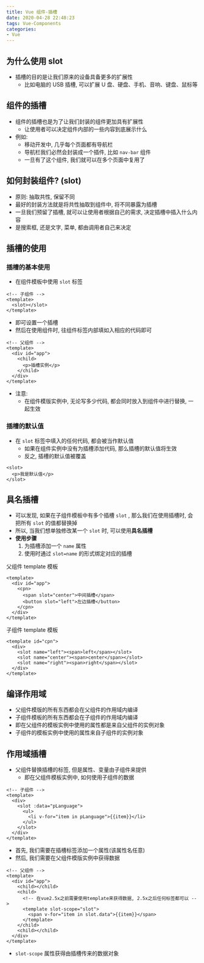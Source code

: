 ```yaml
---
title: Vue 组件-插槽
date: 2020-04-28 22:48:23
tags: Vue-Components
categories:
- Vue
---
```


## 为什么使用 slot

- 插槽的目的是让我们原来的设备具备更多的扩展性
  - 比如电脑的 USB 插槽, 可以扩展 U 盘、硬盘、手机、音响、键盘、鼠标等

## 组件的插槽

- 组件的插槽也是为了让我们封装的组件更加具有扩展性
  - 让使用者可以决定组件内部的一些内容到底展示什么
- 例如:
  - 移动开发中, 几乎每个页面都有导航栏
  - 导航栏我们必然会封装成一个插件, 比如 `nav-bar` 组件
  - 一旦有了这个组件, 我们就可以在多个页面中复用了

<!-- more -->

## 如何封装组件? (slot)

- 原则: 抽取共性, 保留不同
- 最好的封装方法就是将共性抽取到组件中, 将不同暴露为插槽
- 一旦我们预留了插槽, 就可以让使用者根据自己的需求, 决定插槽中插入什么内容
- 是搜索框, 还是文字, 菜单, 都由调用者自己来决定

## 插槽的使用

### 插槽的基本使用

- 在组件模板中使用 `slot` 标签

```vue
<!-- 子组件 -->
<template>
  <slot></slot>
</template>
```

- 即可设置一个插槽
- 然后在使用组件时, 往组件标签内部填如入相应的代码即可

```vue
<!-- 父组件 -->
<template>
  <div id="app">
    <child>
      <p>插槽实例</p>
    </child>
  </div>
</template>
```

- 注意:
  - 在组件模版实例中, 无论写多少代码, 都会同时放入到组件中进行替换, 一起生效

### 插槽的默认值

- 在 `slot` 标签中填入的任何代码, 都会被当作默认值
  - 如果在组件实例中没有为插槽添加代码, 那么插槽的默认值将生效
  - 反之, 插槽的默认值被覆盖

```vue
<slot>
  <p>我是默认值</p>
</slot>
```

## 具名插槽

- 可以发现, 如果在子组件模板中有多个插槽 `slot` , 那么我们在使用插槽时, 会把所有 `slot` 的值都替换掉
- 所以, 当我们想单独修改某一个 `slot` 时, 可以使用**具名插槽**
- **使用步骤**
  1. 为插槽添加一个 `name` 属性
  2. 使用时通过 `slot=name` 的形式绑定对应的插槽

父组件 template 模板

```vue
<template>
  <div id="app">
    <cpn>
      <span slot="center">中间插槽</span>
      <button slot="left">左边插槽</button>
    </cpn>
  </div>
</template>
```

子组件 template 模板

```vue
<template id="cpn">
  <div>
    <slot name="left"><span>left</span></slot>
    <slot name="center"><span>center</span></slot>
    <slot name="right"><span>right</span></slot>
  </div>
</template>
```

## 编译作用域

- 父组件模版的所有东西都会在父组件的作用域内编译
- 子组件模板的所有东西都会在子组件的作用域内编译
- 即在父组件的模板实例中使用的属性都是来自父组件的实例对象
- 子组件的模板实例中使用的属性来自子组件的实例对象

## 作用域插槽

- 父组件替换插槽的标签, 但是属性、变量由子组件来提供
  - 即在父组件模板实例中, 如何使用子组件的数据

```vue
<!-- 子组件 -->
<template>
  <div>
    <slot :data="pLanguage">
      <ul>
        <li v-for="item in pLanguage">{{item}}</li>
      </ul>
    </slot>
  </div>
</template>
```

- 首先, 我们需要在插槽标签添加一个属性(该属性名任意)
- 然后, 我们需要在父组件模版实例中获得数据

```vue
<!-- 父组件 -->
<template>
  <div id="app">
    <child></child>
    <child>
      <!-- 在vue2.5x之前需要使用template来获得数据, 2.5x之后任何标签都可以 -->
      <template slot-scope="slot">
        <span v-for="item in slot.data">{{item}}</span>
      </template>
    </child>
    <child></child>
  </div>
</template>
```

- `slot-scope` 属性获得由插槽传来的数据对象

